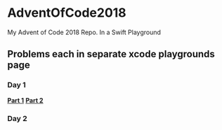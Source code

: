 # AdventOfCode2018
My Advent of Code 2018 Repo. In a Swift Playground

## Problems each in separate xcode playgrounds page

### Day 1

**[Part 1](AdventOfCode2018.playground/Pages/Day1Part1.xcplaygroundpage/Contents.swift)**
**[Part 2](AdventOfCode2018.playground/Pages/Day1Part1.xcplaygroundpage/Contents.swift)**

### Day 2
